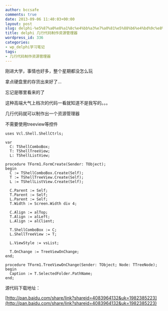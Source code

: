 ```yaml
---
author: bccsafe
comments: true
date: 2013-09-06 11:40:03+00:00
layout: post
slug: delphi-%e5%87%a0%e8%a1%8c%e4%bb%a3%e7%a0%81%e5%88%b6%e4%bd%9c%e8%b5%84%e6%ba%90%e7%ae%a1%e7%90%86%e5%99%a8
title: delphi 几行代码制作资源管理器
wordpress_id: 336
categories:
- wp_delphi学习笔记
tags:
- 几行代码制作资源管理器
---
```


刚进大学，事情也好多，整个星期都没怎么玩

拿点硬盘里的存货出来好了...

忘记是哪里看来的了

这种高端大气上档次的代码一看就知道不是我写的。。。





几行代码就可以制作出一个资源管理器

不需要使用treeview等控件



``` delphi    
uses Vcl.Shell.ShellCtrls;

var
  C: TShellComboBox;
  T: TShellTreeView;
  L: TShellListView;

procedure TForm1.FormCreate(Sender: TObject);
begin
  C := TShellComboBox.Create(Self);
  T := TShellTreeView.Create(Self);
  L := TShellListView.Create(Self);

  C.Parent := Self;
  T.Parent := Self;
  L.Parent := Self;
  T.Width := Screen.Width div 4;

  C.Align := alTop;
  T.Align := alLeft;
  L.Align := alClient;

  T.ShellComboBox := C;
  L.ShellTreeView := T;

  L.ViewStyle := vsList;

  T.OnChange := TreeViewOnChange;
end;

procedure TForm1.TreeViewOnChange(Sender: TObject; Node: TTreeNode);
begin
  Caption := T.SelectedFolder.PathName;
end;
```



源代码下载地址：

[http://pan.baidu.com/share/link?shareid=4083964132&uk=1982385223](http://pan.baidu.com/share/link?shareid=4083964132&uk=1982385223)


